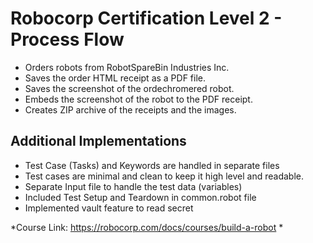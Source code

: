 # Robocorp Certification Level 2 - Process Flow

- Orders robots from RobotSpareBin Industries Inc.
- Saves the order HTML receipt as a PDF file.
- Saves the screenshot of the ordechromered robot.
- Embeds the screenshot of the robot to the PDF receipt.
- Creates ZIP archive of the receipts and the images.


## Additional Implementations

- Test Case (Tasks) and Keywords are handled in separate files
- Test cases are minimal and clean to keep it high level and readable.
- Separate Input file to handle the test data (variables)
- Included Test Setup and Teardown in common.robot file
- Implemented vault feature to read secret


*Course Link: https://robocorp.com/docs/courses/build-a-robot *
